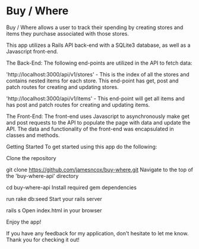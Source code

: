 # Buy / Where

Buy / Where allows a user to track their spending by creating stores and items they purchase associated with those stores.

This app utilizes a Rails API back-end with a SQLite3 database, as well as a Javascript front-end.

The Back-End:
The following end-points are utilized in the API to fetch data:

'http://localhost:3000/api/v1/stores' - This is the index of all the stores and contains nested items for each store. This end-point has get, post and patch routes for creating and updating stores.

'http://localhost:3000/api/v1/items' - This end-point will get all items and has post and patch routes for creating and updating items.

The Front-End:
The front-end uses Javascript to asynchronously make get and post requests to the API to populate the page with data and update the API. The data and functionality of the front-end was encapsulated in classes and methods.

Getting Started
To get started using this app do the following:

Clone the repository

git clone https://github.com/jamesncox/buy-where.git
Navigate to the top of the 'buy-where-api' directory

cd buy-where-api
Install required gem dependencies

run rake db:seed
Start your rails server

rails s
Open index.html in your browser

Enjoy the app!

If you have any feedback for my application, don't hesitate to let me know. Thank you for checking it out!
